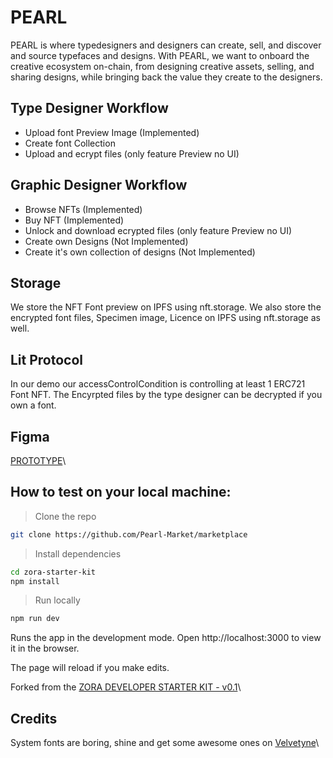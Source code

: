 # PEARL
PEARL is where typedesigners and designers can create, sell, and discover and source typefaces and designs.
With PEARL, we want to onboard the creative ecosystem on-chain, from designing creative assets, selling, and sharing designs, while bringing back the value they create to the designers.

## Type Designer Workflow
 - Upload font Preview Image (Implemented)
 - Create font Collection
 - Upload and ecrypt files (only feature Preview no UI)

## Graphic Designer Workflow
 - Browse NFTs (Implemented)
 - Buy NFT (Implemented)
 - Unlock and download ecrypted files (only feature Preview no UI)
 - Create own Designs (Not Implemented)
 - Create it's own collection of designs (Not Implemented)


## Storage
We store the NFT Font preview on IPFS using nft.storage.
We also store the encrypted font files, Specimen image, Licence on IPFS using nft.storage as well.

## Lit Protocol
In our demo our accessControlCondition is controlling at least 1 ERC721 Font NFT.
The Encyrpted files by the type designer can be decrypted if you own a font.


## Figma
[PROTOTYPE](https://www.figma.com/proto/5rRkUj7PYcHmCgqLWNWmsF/PEARL-HACKATHON-PITCH?page-id=0%3A1&node-id=6%3A263&viewport=140%2C472%2C0.07&scaling=scale-down&starting-point-node-id=97%3A22&show-proto-sidebar=1)\

## How to test on your local machine:

> Clone the repo
```bash
git clone https://github.com/Pearl-Market/marketplace
```
> Install dependencies
```bash
cd zora-starter-kit
npm install
```
> Run locally
```bash
npm run dev
```
Runs the app in the development mode.
Open http://localhost:3000 to view it in the browser.

The page will reload if you make edits.

Forked from the [ZORA DEVELOPER STARTER KIT - v0.1](https://github.com/0xTranqui/zora-starter-kit)\



## Credits 
System fonts are boring, shine and get some awesome ones on [Velvetyne](https://velvetyne.fr/)\  